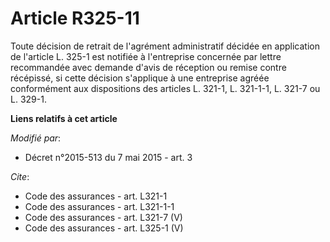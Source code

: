 # Article R325-11

Toute décision de retrait de l'agrément administratif décidée en application de l'article L. 325-1 est notifiée à
l'entreprise concernée par lettre recommandée avec demande d'avis de réception ou remise contre récépissé, si cette décision
s'applique à une entreprise agréée conformément aux dispositions des articles L. 321-1, L. 321-1-1, L. 321-7 ou L. 329-1.

**Liens relatifs à cet article**

_Modifié par_:

  - Décret n°2015-513 du 7 mai 2015 - art. 3

_Cite_:

  - Code des assurances - art. L321-1
  - Code des assurances - art. L321-1-1
  - Code des assurances - art. L321-7 (V)
  - Code des assurances - art. L325-1 (V)
